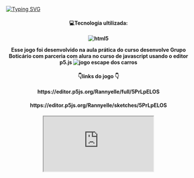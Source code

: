 
[![Typing SVG](https://readme-typing-svg.herokuapp.com/?color=FFFFF1&size=40&center=true&vCenter=true&width=1000&lines=++desenvolvido++na++aula++pratica++de++javascript++)](https://git.io/typing-svg)


<h4 id="Sobre" align="center">💻Tecnologia ultilizada:<h4>

<h4 id="Sobre" align="center"><img align="" alt="html5" src="https://img.shields.io/badge/JavaScript-323330?style=for-the-badge&logo=javascript&logoColor=F7DF1E"/>

Esse jogo foi desenvolvido na aula prática do curso desenvolve Grupo Boticário com parceria com alura no curso de javascript usando o editor p5.js
![jogo escape dos carros](https://user-images.githubusercontent.com/112560788/218270496-aaae678e-b561-45dc-89ba-9a30f3cdb614.gif)


<h4 id="Sobre" align="center"> 👇links do jogo 👇<h4>
<h4 id="Sobre" align="center">https://editor.p5js.org/Rannyelle/full/5PrLpELOS
<h4 id="Sobre" align="center">https://editor.p5js.org/Rannyelle/sketches/5PrLpELOS
<h4 id="Sobre" align="center"><iframe src="https://editor.p5js.org/Rannyelle/full/5PrLpELOS"></iframe>

